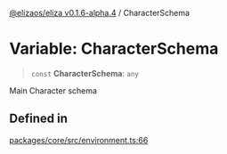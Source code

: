 [@elizaos/eliza v0.1.6-alpha.4](../index.md) / CharacterSchema

# Variable: CharacterSchema

> `const` **CharacterSchema**: `any`

Main Character schema

## Defined in

[packages/core/src/environment.ts:66](https://github.com/elizaos/eliza/blob/main/packages/core/src/environment.ts#L66)

